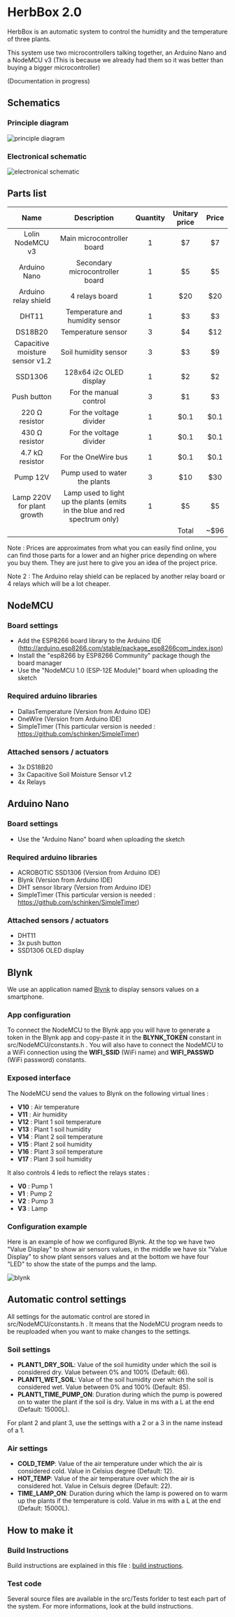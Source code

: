 # HerbBox 2.0

HerbBox is an automatic system to control the humidity and the temperature of three plants.

This system use two microcontrollers talking together, an Arduino Nano and a NodeMCU v3 (This is because we already had them so it was better than buying a bigger microcontroller)

(Documentation in progress)

## Schematics
### Principle diagram
![principle diagram](/schematics/principleDiagram.png)

### Electronical schematic
![electronical schematic](/schematics/schematics.png)

## Parts list
|               Name              |                                 Description                                | Quantity | Unitary price | Price |
|:-------------------------------:|:--------------------------------------------------------------------------:|:--------:|:-------------:|:-----:|
|         Lolin NodeMCU v3        |                         Main microcontroller board                         |     1    |       $7      |   $7  |
|           Arduino Nano          |                       Secondary microcontroller board                      |     1    |       $5      |   $5  |
|       Arduino relay shield      |                               4 relays board                               |     1    |      $20      |  $20  |
|              DHT11              |                       Temperature and humidity sensor                      |     1    |       $3      |   $3  |
|             DS18B20             |                             Temperature sensor                             |     3    |       $4      |  $12  |
| Capacitive moisture sensor v1.2 |                            Soil humidity sensor                            |     3    |       $3      |   $9  |
|             SSD1306             |                           128x64 i2c OLED display                          |     1    |       $2      |   $2  |
|           Push button           |                           For the manual control                           |     3    |       $1      |   $3  |
|          220 Ω resistor         |                           For the voltage divider                          |     1    |      $0.1     |  $0.1 |
|          430 Ω resistor         |                           For the voltage divider                          |     1    |      $0.1     |  $0.1 |
|         4.7 kΩ resistor         |                             For the OneWire bus                            |     1    |      $0.1     |  $0.1 |
|             Pump 12V            |                        Pump used to water the plants                       |     3    |      $10      |  $30  |
|    Lamp 220V for plant growth   | Lamp used to light up the plants (emits in the blue and red spectrum only) |     1    |       $5      |   $5  |
|                                 |                                                                            |          |     Total     |  ~$96 |

Note : Prices are approximates from what you can easily find online, you can find those parts for a lower and an higher price depending on where you buy them. They are just here to give you an idea of the project price.

Note 2 : The Arduino relay shield can be replaced by another relay board or 4 relays which will be a lot cheaper.

## NodeMCU
### Board settings
- Add the ESP8266 board library to the Arduino IDE (http://arduino.esp8266.com/stable/package_esp8266com_index.json)
- Install the "esp8266 by ESP8266 Community" package though the board manager
- Use the "NodeMCU 1.0 (ESP-12E Module)" board when uploading the sketch

### Required arduino libraries
- DallasTemperature (Version from Arduino IDE)
- OneWire (Version from Arduino IDE)
- SimpleTimer (This particular version is needed : https://github.com/schinken/SimpleTimer)

### Attached sensors / actuators
- 3x DS18B20
- 3x Capacitive Soil Moisture Sensor v1.2
- 4x Relays

## Arduino Nano
### Board settings
- Use the "Arduino Nano" board when uploading the sketch

### Required arduino libraries
- ACROBOTIC SSD1306 (Version from Arduino IDE)
- Blynk (Version from Arduino IDE)
- DHT sensor library (Version from Arduino IDE)
- SimpleTimer (This particular version is needed : https://github.com/schinken/SimpleTimer)

### Attached sensors / actuators
- DHT11
- 3x push button
- SSD1306 OLED display

## Blynk
We use an application named [Blynk](https://blynk.io/) to display sensors values on a smartphone.

### App configuration
To connect the NodeMCU to the Blynk app you will have to generate a token in the Blynk app and copy-paste it in the **BLYNK_TOKEN** constant in src/NodeMCU/constants.h . You will also have to connect the NodeMCU to a WiFi connection using the **WIFI_SSID** (WiFi name) and **WIFI_PASSWD** (WiFi password) constants.

### Exposed interface
The NodeMCU send the values to Blynk on the following virtual lines :
- **V10** : Air temperature
- **V11** : Air humidity
- **V12** : Plant 1 soil temperature
- **V13** : Plant 1 soil humidity
- **V14** : Plant 2 soil temperature
- **V15** : Plant 2 soil humidity
- **V16** : Plant 3 soil temperature
- **V17** : Plant 3 soil humidity

It also controls 4 leds to reflect the relays states :
- **V0** : Pump 1
- **V1** : Pump 2
- **V2** : Pump 3
- **V3** : Lamp

### Configuration example
Here is an example of how we configured Blynk. At the top we have two "Value Display" to show air sensors values, in the middle we have six "Value Display" to show plant sensors values and at the bottom we have four "LED" to show the state of the pumps and the lamp.

![blynk](blynk.png)

## Automatic control settings
All settings for the automatic control are stored in src/NodeMCU/constants.h . It means that the NodeMCU program needs to be reuploaded when you want to make changes to the settings.

### Soil settings
- **PLANT1_DRY_SOIL**: Value of the soil humidity under which the soil is considered dry. Value between 0% and 100% (Default: 66).
- **PLANT1_WET_SOIL**: Value of the soil humidity over which the soil is considered wet. Value between 0% and 100% (Default: 85).
- **PLANT1_TIME_PUMP_ON**: Duration during which the pump is powered on to water the plant if the soil is dry. Value in ms with a L at the end (Default: 15000L).

For plant 2 and plant 3, use the settings with a 2 or a 3 in the name instead of a 1.

### Air settings
- **COLD_TEMP**: Value of the air temperature under which the air is considered cold. Value in Celsius degree (Default: 12).
- **HOT_TEMP**: Value of the air temperature over which the air is considered hot. Value in Celsuis degree (Default: 22).
- **TIME_LAMP_ON**: Duration during which the lamp is powered on to warm up the plants if the temperature is cold. Value in ms with a L at the end (Default: 15000L).

## How to make it
### Build Instructions
Build instructions are explained in this file : [build instructions](BuildInstructions.md).

### Test code
Several source files are available in the src/Tests forlder to test each part of the system. For more informations, look at the build instructions.
